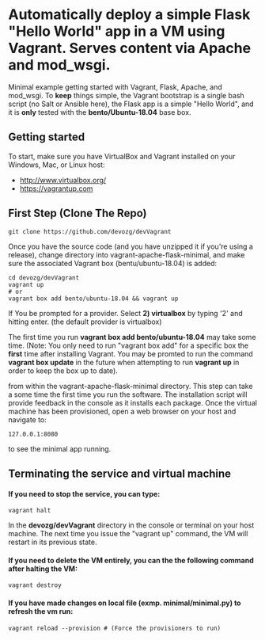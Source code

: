 # Automatically deploy a simple Flask "Hello World" app in a VM using Vagrant. Serves content via Apache and mod_wsgi.

Minimal example getting started with Vagrant, Flask, Apache, and mod_wsgi. To **keep** things simple, the Vagrant bootstrap is a single bash script (no Salt or Ansible here), the Flask app is a simple "Hello World", and it is **only** tested with the **bento/Ubuntu-18.04** base box.

## Getting started
To start, make sure you have VirtualBox and Vagrant installed on your Windows, Mac, or Linux host:

  * http://www.virtualbox.org/
  * https://vagrantup.com

## First Step (Clone The Repo)

```shell
git clone https://github.com/devozg/devVagrant
```

Once you have the source code (and you have unzipped it if you're using a release), change directory into vagrant-apache-flask-minimal, and make sure the associated Vagrant box (bentu/ubuntu-18.04) is added:

```shell
cd devozg/devVagrant
vagrant up 
# or 
vagrant box add bento/ubuntu-18.04 && vagrant up

```

If You be prompted for a provider. Select **2) virtualbox** by typing '2' and hitting enter. (the default provider is virtualbox)

The first time you run **vagrant box add bento/ubuntu-18.04** may take some time. (Note: You only need to run "vagrant box add" for a specific box the **first** time after installing Vagrant. You may be promted to run the command **vagrant box update** in the future when attempting to run **vagrant up** in order to keep the box up to date).

from within the vagrant-apache-flask-minimal directory. This step can take a some time the first time you run the software. The installation script will provide feedback in the console as it installs each package. Once the virtual machine has been provisioned, open a web browser on your host and navigate to:

```shell
127.0.0.1:8080
```

to see the minimal app running.

## Terminating the service and virtual machine

#### If you need to stop the service, you can type:

```shell
vagrant halt
```

In the **devozg/devVagrant** directory in the console or terminal on your host machine. The next time you issue the "vagrant up" command, the VM will restart in its previous state. 

#### If you need to delete the VM entirely, you can the the following command after halting the VM:

```shell
vagrant destroy
```
#### If you have made changes on local file (exmp. minimal/minimal.py) to refresh the vm run:

```shell
vagrant reload --provision # (Force the provisioners to run)
```
